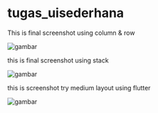 # tugas_uisederhana

This is final screenshot using column & row

![gambar](https://github.com/AhmadShodikinn/Learn-Mobile-Programming/assets/82855392/62d79374-ba95-442f-bc0d-fd60483d0010)

this is final screenshot using stack

![gambar](https://github.com/AhmadShodikinn/Learn-Mobile-Programming/assets/82855392/56fbbd1b-3cc2-4daf-ba04-13c00204d6ef)

this is screenshot try medium layout using flutter 

![gambar](https://github.com/AhmadShodikinn/Learn-Mobile-Programming/assets/82855392/1dfe1d38-5fdf-424b-9228-aa544f018032)
